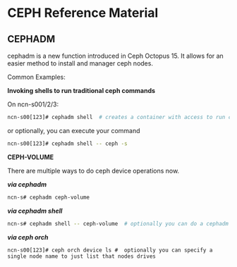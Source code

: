 # CEPH Reference Material


## CEPHADM
cephadm is a new function introduced in Ceph Octopus 15.  It allows for an easier method to install and manager ceph nodes.

Common Examples:

**Invoking shells to run traditional ceph commands**

On ncn-s001/2/3:
```bash
ncn-s00[123]# cephadm shell  # creates a container with access to run ceph commands the traditional way
```

or optionally, you can execute your command
```bash
ncn-s00[123]# cephadm shell -- ceph -s
```

**CEPH-VOLUME**

There are multiple ways to do ceph device operations now.

***via cephadm***
```bash
ncn-s# cephadm ceph-volume
```
***via cephadm shell***
```bash
ncn-s# cephadm shell -- ceph-volume  # optionally you can do a cephadm shell, then run ceph-volume commands from there
```

***via ceph orch***
```
ncn-s00[123]# ceph orch device ls #  optionally you can specify a single node name to just list that nodes drives
```